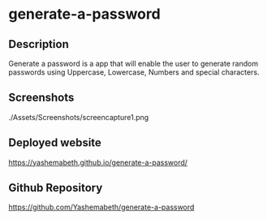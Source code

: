 # generate-a-password

## Description
Generate a password is a app that will enable the user to generate random passwords using Uppercase,    Lowercase, Numbers and special characters.  

## Screenshots 
./Assets/Screenshots/screencapture1.png


## Deployed website 
 https://yashemabeth.github.io/generate-a-password/

## Github Repository 
https://github.com/Yashemabeth/generate-a-password

